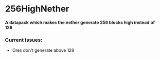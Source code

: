 # 256HighNether
#### A datapack which makes the nether generate 256 blocks high instead of 128


### Current Issues:
* Ores don't generate above 128
